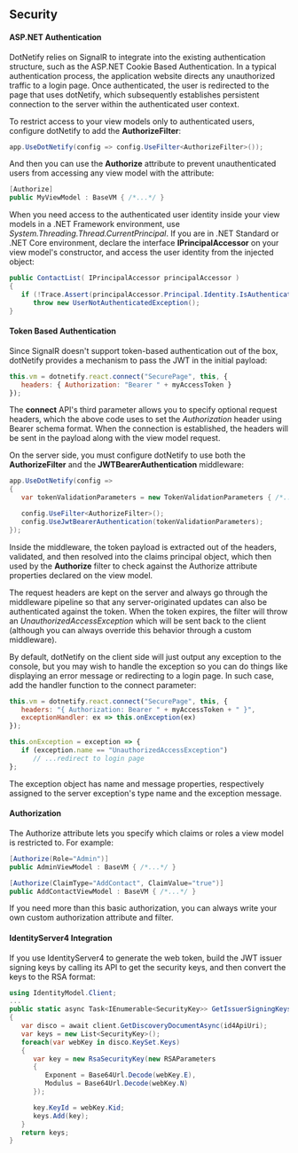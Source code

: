 ## Security

#### ASP.NET Authentication

DotNetify relies on SignalR to integrate into the existing authentication structure, such as the ASP.NET Cookie Based Authentication. In a typical authentication process, the application website directs any unauthorized traffic to a login page. Once authenticated, the user is redirected to the page that uses dotNetify, which subsequently establishes persistent connection to the server within the authenticated user context.

To restrict access to your view models only to authenticated users, configure dotNetify to add the __AuthorizeFilter__:

```csharp
app.UseDotNetify(config => config.UseFilter<AuthorizeFilter>());
```

And then you can use the __Authorize__ attribute to prevent unauthenticated users from accessing any view model with the attribute:

```csharp
[Authorize]
public MyViewModel : BaseVM { /*...*/ }
```

When you need access to the authenticated user identity inside your view models in a .NET Framework environment, use _System.Threading.Thread.CurrentPrincipal_. If you are in .NET Standard or .NET Core environment, declare the interface __IPrincipalAccessor__ on your view model's constructor, and access the user identity from the injected object:

```csharp
public ContactList( IPrincipalAccessor principalAccessor )
{
   if (!Trace.Assert(principalAccessor.Principal.Identity.IsAuthenticated))
      throw new UserNotAuthenticatedException();
}
```

#### Token Based Authentication

Since SignalR doesn't support token-based authentication out of the box, dotNetify provides a mechanism to pass the JWT in the initial payload:

```jsx
this.vm = dotnetify.react.connect("SecurePage", this, {
   headers: { Authorization: "Bearer " + myAccessToken }
});
```

The __connect__ API's third parameter allows you to specify optional request headers, which the above code uses to set the _Authorization_ header using Bearer schema format. When the connection is established, the headers will be sent in the payload along with the view model request.

On the server side, you must configure dotNetify to use both the __AuthorizeFilter__ and the __JWTBearerAuthentication__ middleware:

```csharp
app.UseDotNetify(config =>
{
   var tokenValidationParameters = new TokenValidationParameters { /*...*/ }

   config.UseFilter<AuthorizeFilter>();
   config.UseJwtBearerAuthentication(tokenValidationParameters);
});
```

Inside the middleware, the token payload is extracted out of the headers, validated, and then resolved into the claims principal object, which then used by the __Authorize__ filter to check against the Authorize attribute properties declared on the view model.

The request headers are kept on the server and always go through the middleware pipeline so that any server-originated updates can also be authenticated against the token. When the token expires, the filter will throw an _UnauthorizedAccessException_ which will be sent back to the client (although you can always override this behavior through a custom middleware).

By default, dotNetify on the client side will just output any exception to the console, but you may wish to handle the exception so you can do things like displaying an error message or redirecting to a login page. In such case, add the handler function to the connect parameter:

```jsx
this.vm = dotnetify.react.connect("SecurePage", this, {
   headers: "{ Authorization: Bearer " + myAccessToken + " }",
   exceptionHandler: ex => this.onException(ex) 
});

this.onException = exception => {
   if (exception.name == "UnauthorizedAccessException")
      // ...redirect to login page
};
```

The exception object has name and message properties, respectively assigned to the server exception's type name and the exception message.

#### Authorization

The Authorize attribute lets you specify which claims or roles a view model is restricted to. For example:

```csharp
[Authorize(Role="Admin")]
public AdminViewModel : BaseVM { /*...*/ }

[Authorize(ClaimType="AddContact", ClaimValue="true")]
public AddContactViewModel : BaseVM { /*...*/ }
```

If you need more than this basic authorization, you can always write your own custom authorization attribute and filter.

#### IdentityServer4 Integration

If you use IdentityServer4 to generate the web token, build the JWT issuer signing keys by calling its API to get the security keys, and then convert the keys to the RSA format:
```csharp
using IdentityModel.Client;
...
public static async Task<IEnumerable<SecurityKey>> GetIssuerSigningKeysAsync(HttpClient client, string id4ApiUri)
{
   var disco = await client.GetDiscoveryDocumentAsync(id4ApiUri);
   var keys = new List<SecurityKey>();
   foreach(var webKey in disco.KeySet.Keys)
   {
      var key = new RsaSecurityKey(new RSAParameters
      {
         Exponent = Base64Url.Decode(webKey.E),
         Modulus = Base64Url.Decode(webKey.N)
      });

      key.KeyId = webKey.Kid;
      keys.Add(key);
   }
   return keys;
}
```